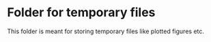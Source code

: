 # Folder for temporary files

This folder is meant for storing temporary files like plotted figures etc.